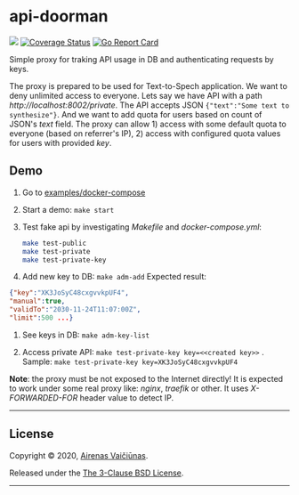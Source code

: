 # api-doorman

![](https://github.com/airenas/api-doorman/workflows/Go/badge.svg) [![Coverage Status](https://coveralls.io/repos/github/airenas/api-doorman/badge.svg?branch=main)](https://coveralls.io/github/airenas/api-doorman?branch=main) [![Go Report Card](https://goreportcard.com/badge/github.com/airenas/api-doorman)](https://goreportcard.com/report/github.com/airenas/api-doorman) 

Simple proxy for traking API usage in DB and authenticating requests by keys.

The proxy is prepared to be used for Text-to-Spech application. We want to deny unlimited access to everyone.
Lets say we have API with a path *http://localhost:8002/private*. The API accepts JSON `{"text":"Some text to synthesize"}`. And we want to add quota for users based on count of JSON's *text* field. The proxy can allow 1) access with some default quota to everyone (based on referrer's IP), 2) access with configured quota values for users with provided *key*.

## Demo

1. Go to [examples/docker-compose](examples/docker-compose)

1. Start a demo: `make start`

1. Test fake api by investigating *Makefile* and *docker-compose.yml*:
 
   ```bash
   make test-public
   make test-private
   make test-private-key
   ```

1. Add new key to DB: `make adm-add`
Expected result: 
```json
{"key":"XK3JoSyC48cxgvvkpUF4",
"manual":true,
"validTo":"2030-11-24T11:07:00Z",
"limit":500 ...}

```

1. See keys in DB: `make adm-key-list`

1. Access private API: `make test-private-key key=<<created key>>` . Sample: `make test-private-key key=XK3JoSyC48cxgvvkpUF4`

**Note**: the proxy must be not exposed to the Internet directly! It is expected to work under some real proxy like: *nginx*, *traefik* or other. It uses *X-FORWARDED-FOR* header value to detect IP.

---

## License

Copyright © 2020, [Airenas Vaičiūnas](https://github.com/airenas).

Released under the [The 3-Clause BSD License](LICENSE).

---